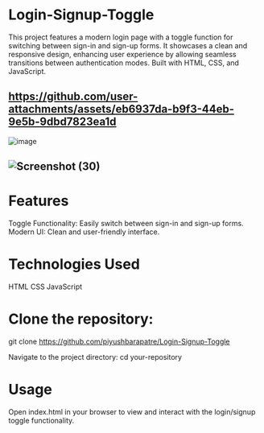 # Login-Signup-Toggle
This project features a modern login page with a toggle function for switching between sign-in and sign-up forms. It showcases a clean and responsive design, enhancing user experience by allowing seamless transitions between authentication modes. Built with HTML, CSS, and JavaScript.

https://github.com/user-attachments/assets/eb6937da-b9f3-44eb-9e5b-9dbd7823ea1d
---------------------------------------------------------------------------------------------------------------------------------------------------------------------------------------------------------------------
![image](https://github.com/user-attachments/assets/4c2716c6-e581-42cc-abe4-b0ce0af97b26)

![Screenshot (30)](https://github.com/user-attachments/assets/0eefa1af-8bbf-4e7d-a92e-ece0eff2dab8)
---------------------------------------------------------------------------------------------------------------------------------------------------------------------------------------------------------------------------------------------------------------------------------------------------------------------------------------------------------------------------------------------------------------------------------------------------------------------------------------------------------------------------------------------------------------------------------------------------------------------------------------------------------------
# Features

Toggle Functionality: Easily switch between sign-in and sign-up forms.
Modern UI: Clean and user-friendly interface.

# Technologies Used
HTML
CSS
JavaScript

# Clone the repository:
git clone https://github.com/piyushbarapatre/Login-Signup-Toggle

Navigate to the project directory:
cd your-repository


# Usage
Open index.html in your browser to view and interact with the login/signup toggle functionality.
